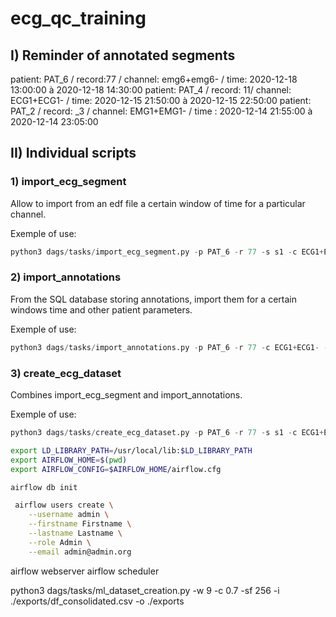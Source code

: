 # ecg_qc_training


## I) Reminder of annotated segments

patient: PAT_6 / record:77 / channel: emg6+emg6- / time: 2020-12-18 13:00:00 à 2020-12-18 14:30:00
patient: PAT_4 / record: 11/ channel: ECG1+ECG1- / time: 2020-12-15 21:50:00 à 2020-12-15 22:50:00
patient: PAT_2 / record: _3 / channel:  EMG1+EMG1- / time : 2020-12-14 21:55:00 à 2020-12-14 23:05:00


## II) Individual scripts

### 1) import_ecg_segment

Allow to import from an edf file a certain window of time for a particular channel.

Exemple of use:
```python
python3 dags/tasks/import_ecg_segment.py -p PAT_6 -r 77 -s s1 -c ECG1+ECG1- -st '2020-12-18 13:00:00' -et '2020-12-18 14:30:00'
```

### 2) import_annotations

From the SQL database storing annotations, import them for a certain windows time and other patient parameters.

Exemple of use:
```python
python3 dags/tasks/import_annotations.py -p PAT_6 -r 77 -c ECG1+ECG1- -ids 2,3,4 -st '2020-12-18 13:00:00' -et '2020-12-18 14:30:00'
```

### 3) create_ecg_dataset

Combines import_ecg_segment and import_annotations.

Exemple of use:
```python
python3 dags/tasks/create_ecg_dataset.py -p PAT_6 -r 77 -s s1 -c ECG1+ECG1- -ids 2,3,4 -st '2020-12-18 13:00:00' -et '2020-12-18 14:30:00'
```


```bash
export LD_LIBRARY_PATH=/usr/local/lib:$LD_LIBRARY_PATH
export AIRFLOW_HOME=$(pwd)
export AIRFLOW_CONFIG=$AIRFLOW_HOME/airflow.cfg
```

```bash
airflow db init
```

```bash
 airflow users create \
    --username admin \
    --firstname Firstname \
    --lastname Lastname \
    --role Admin \
    --email admin@admin.org
```

airflow webserver
airflow scheduler



python3 dags/tasks/ml_dataset_creation.py -w 9 -c 0.7 -sf 256 -i ./exports/df_consolidated.csv -o ./exports